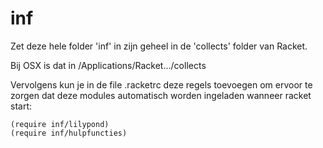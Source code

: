 inf
===

Zet deze hele folder 'inf' in zijn geheel in de 'collects' folder van Racket.

Bij OSX is dat in /Applications/Racket.../collects

Vervolgens kun je in de file .racketrc deze regels toevoegen om ervoor te zorgen dat deze modules automatisch worden ingeladen wanneer racket start:

    (require inf/lilypond)
    (require inf/hulpfuncties)
